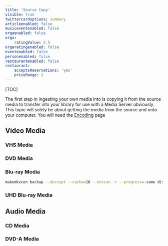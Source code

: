 ```yaml
---
title: 'Source Copy'
visible: true
twittercardoptions: summary
articleenabled: false
musiceventenabled: false
orgaenabled: false
orga:
    ratingValue: 2.5
orgaratingenabled: false
eventenabled: false
personenabled: false
restaurantenabled: false
restaurant:
    acceptsReservations: 'yes'
    priceRange: $
---
```


[TOC]

The first step in ingesting your own media into is copying it from the source media to transfer into your library for use with a Media Server obviously. This topic will solely be about getting the media from the source and onto your computer. You will need the [Encoding](../encoding) page

## Video Media

### VHS Media

### DVD Media

### Blu-ray Media

```bash
makemkvcon backup --decrypt --cache=16 --noscan -r --progress=-same disc:0 ~/movie
```

### UHD Blu-ray Media


## Audio Media

### CD Media

### DVD-A Media